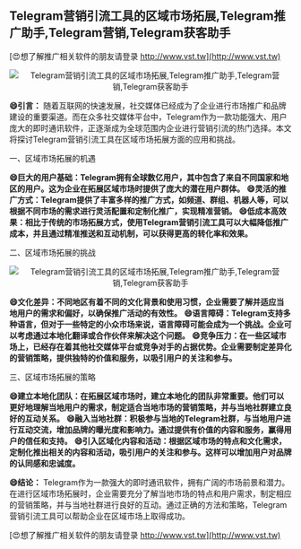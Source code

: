 ## **Telegram营销引流工具的区域市场拓展,Telegram推广助手,Telegram营销,Telegram获客助手**

[😍想了解推广相关软件的朋友请登录 http://www.vst.tw](http://www.vst.tw)

 <center><img src="https://vst.tw/MP4/tuiguang/png/5.png" alt="Telegram营销引流工具的区域市场拓展,Telegram推广助手,Telegram营销,Telegram获客助手"></center>

**😄引言：**
随着互联网的快速发展，社交媒体已经成为了企业进行市场推广和品牌建设的重要渠道。而在众多社交媒体平台中，Telegram作为一款功能强大、用户庞大的即时通讯软件，正逐渐成为全球范围内企业进行营销引流的热门选择。本文将探讨Telegram营销引流工具在区域市场拓展方面的应用和挑战。

一、区域市场拓展的机遇

**😄巨大的用户基础：Telegram拥有全球数亿用户，其中包含了来自不同国家和地区的用户。这为企业在拓展区域市场时提供了庞大的潜在用户群体。**
**😄灵活的推广方式：Telegram提供了丰富多样的推广方式，如频道、群组、机器人等，可以根据不同市场的需求进行灵活配置和定制化推广，实现精准营销。**
**😄低成本高效果：相比于传统的市场拓展方式，使用Telegram营销引流工具可以大幅降低推广成本，并且通过精准推送和互动机制，可以获得更高的转化率和效果。**

二、区域市场拓展的挑战

 <center><img src="https://vst.tw/MP4/tuiguang/png/6.png" alt="Telegram营销引流工具的区域市场拓展,Telegram推广助手,Telegram营销,Telegram获客助手"></center>

**😄文化差异：不同地区有着不同的文化背景和使用习惯，企业需要了解并适应当地用户的需求和偏好，以确保推广活动的有效性。**
**😄语言障碍：Telegram支持多种语言，但对于一些特定的小众市场来说，语言障碍可能会成为一个挑战。企业可以考虑通过本地化翻译或合作伙伴来解决这个问题。**
**😄竞争压力：在一些区域市场上，已经存在着其他社交媒体平台或竞争对手的占据优势。企业需要制定差异化的营销策略，提供独特的价值和服务，以吸引用户的关注和参与。**

三、区域市场拓展的策略

**😄建立本地化团队：在拓展区域市场时，建立本地化的团队非常重要。他们可以更好地理解当地用户的需求，制定适合当地市场的营销策略，并与当地社群建立良好的互动关系。**
**😄融入当地社群：积极参与当地的Telegram社群，与当地用户进行互动交流，增加品牌的曝光度和影响力。通过提供有价值的内容和服务，赢得用户的信任和支持。**
**😄引入区域化内容和活动：根据区域市场的特点和文化需求，定制化推出相关的内容和活动，吸引用户的关注和参与。这样可以增加用户对品牌的认同感和忠诚度。**

**😄结论：**
Telegram作为一款强大的即时通讯软件，拥有广阔的市场前景和潜力。在进行区域市场拓展时，企业需要充分了解当地市场的特点和用户需求，制定相应的营销策略，并与当地社群进行良好的互动。通过正确的方法和策略，Telegram营销引流工具可以帮助企业在区域市场上取得成功。

[😍想了解推广相关软件的朋友请登录 http://www.vst.tw](http://www.vst.tw)



